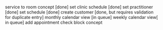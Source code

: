service to room concept [done]
set clinic schedule [done]
set practitioner [done] 
set schedule [done]
create customer [done, but requires validation for duplicate entry]
monthly calendar view [in queue]
weekly calendar view[ in queue]
add appointment
check block concept